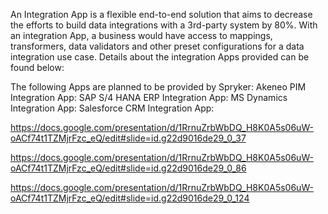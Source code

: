 An Integration App is a flexible end-to-end solution that aims to decrease the efforts to build 
data integrations with a 3rd-party system by 80%. With an integration App, a business would have access to mappings, transformers, data validators and other preset configurations for a data integration use case. Details about the integration Apps provided can be found below:

The following Apps are planned to be provided by Spryker:
Akeneo PIM Integration App:
SAP S/4 HANA ERP Integration App:
MS Dynamics Integration App:
Salesforce CRM Integration App:

https://docs.google.com/presentation/d/1RrnuZrbWbDQ_H8K0A5s06uW-oACf74t1TZMjrFzc_eQ/edit#slide=id.g22d9016de29_0_37

https://docs.google.com/presentation/d/1RrnuZrbWbDQ_H8K0A5s06uW-oACf74t1TZMjrFzc_eQ/edit#slide=id.g22d9016de29_0_86

https://docs.google.com/presentation/d/1RrnuZrbWbDQ_H8K0A5s06uW-oACf74t1TZMjrFzc_eQ/edit#slide=id.g22d9016de29_0_124
